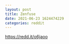 ```yaml
--- 
layout: post 
title: Zenfuse 
date: 2021-06-23 1624474229 
categories: reddit 
--- 
```

https://redd.it/o6jaoo